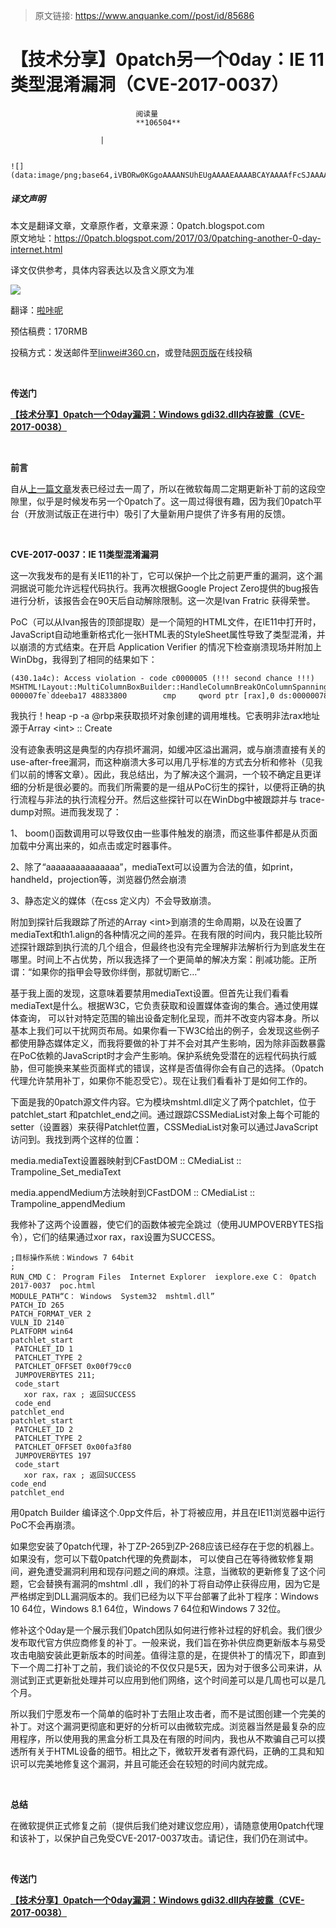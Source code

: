 > 原文链接: https://www.anquanke.com//post/id/85686 


# 【技术分享】0patch另一个0day：IE 11类型混淆漏洞（CVE-2017-0037）


                                阅读量   
                                **106504**
                            
                        |
                        
                                                                                                                                    ![](data:image/png;base64,iVBORw0KGgoAAAANSUhEUgAAAAEAAAABCAYAAAAfFcSJAAAAAXNSR0IArs4c6QAAAARnQU1BAACxjwv8YQUAAAAJcEhZcwAADsQAAA7EAZUrDhsAAAANSURBVBhXYzh8+PB/AAffA0nNPuCLAAAAAElFTkSuQmCC)
                                                                                            



##### 译文声明

本文是翻译文章，文章原作者，文章来源：0patch.blogspot.com
                                <br>原文地址：[https://0patch.blogspot.com/2017/03/0patching-another-0-day-internet.html ](https://0patch.blogspot.com/2017/03/0patching-another-0-day-internet.html%20)

译文仅供参考，具体内容表达以及含义原文为准

[![](https://p0.ssl.qhimg.com/t01db5a2e898cad1a7e.png)](https://p0.ssl.qhimg.com/t01db5a2e898cad1a7e.png)



翻译：[啦咔呢](http://bobao.360.cn/member/contribute?uid=79699134)

预估稿费：170RMB

投稿方式：发送邮件至[linwei#360.cn](mailto:linwei@360.cn)，或登陆[网页版](http://bobao.360.cn/contribute/index)在线投稿

<br>

**传送门**

[**【技术分享】0patch一个0day漏洞：Windows gdi32.dll内存披露（CVE-2017-0038）**](http://bobao.360.cn/learning/detail/3578.html)

<br>

**前言**

自从[上一篇文章](http://bobao.360.cn/learning/detail/3578.html)发表已经过去一周了，所以在微软每周二定期更新补丁前的这段空隙里，似乎是时候发布另一个0patch了。这一周过得很有趣，因为我们0patch平台（开放测试版正在进行中）吸引了大量新用户提供了许多有用的反馈。

<br>

**CVE-2017-0037：IE 11类型混淆漏洞**

这一次我发布的是有关IE11的补丁，它可以保护一个比之前更严重的漏洞，这个漏洞据说可能允许远程代码执行。我再次根据Google Project Zero提供的bug报告进行分析，该报告会在90天后自动解除限制。这一次是Ivan Fratric 获得荣誉。

PoC（可以从Ivan报告的顶部提取）是一个简短的HTML文件，在IE11中打开时，JavaScript自动地重新格式化一张HTML表的StyleSheet属性导致了类型混淆，并以崩溃的方式结束。在开启 Application Verifier 的情况下检查崩溃现场并附加上 WinDbg，我得到了相同的结果如下：



```
(430.1a4c): Access violation - code c0000005 (!!! second chance !!!)
MSHTML!Layout::MultiColumnBoxBuilder::HandleColumnBreakOnColumnSpanningElement+0xa4:
000007fe`ddeeba17 48833800        cmp     qword ptr [rax],0 ds:00000078`00000070=????????????????
```

我执行！heap -p -a @rbp来获取损坏对象创建的调用堆栈。它表明非法rax地址源于Array &lt;int&gt; :: Create

没有迹象表明这是典型的内存损坏漏洞，如缓冲区溢出漏洞，或与崩溃直接有关的use-after-free漏洞，而这种崩溃大多可以用几乎标准的方式去分析和修补（见我们以前的博客文章）。因此，我总结出，为了解决这个漏洞，一个较不确定且更详细的分析是很必要的。而我们所需要的是一组从PoC衍生的探针，以便将正确的执行流程与非法的执行流程分开。然后这些探针可以在WinDbg中被跟踪并与 trace-dump对照。进而我发现了：

1、 boom()函数调用可以导致仅由一些事件触发的崩溃，而这些事件都是从页面加载中分离出来的，如点击或定时器事件。

2、除了“aaaaaaaaaaaaaaa”，mediaText可以设置为合法的值，如print，handheld，projection等，浏览器仍然会崩溃

3、静态定义的媒体（在css 定义内）不会导致崩溃。

附加到探针后我跟踪了所述的Array &lt;int&gt;到崩溃的生命周期，以及在设置了mediaText和th1.align的各种情况之间的差异。在我有限的时间内，我只能比较所述探针跟踪到执行流的几个组合，但最终也没有完全理解非法解析行为到底发生在哪里。时间上不占优势，所以我选择了一个更简单的解决方案：削减功能。正所谓：“如果你的指甲会导致你绊倒，那就切断它…”

基于我上面的发现，这意味着要禁用mediaText设置。但首先让我们看看mediaText是什么。根据W3C，它负责获取和设置媒体查询的集合。通过使用媒体查询， 可以针对特定范围的输出设备定制化呈现，而并不改变内容本身。所以基本上我们可以干扰网页布局。如果你看一下W3C给出的例子，会发现这些例子都使用静态媒体定义，而我将要做的补丁并不会对其产生影响，因为除非函数暴露在PoC依赖的JavaScript时才会产生影响。保护系统免受潜在的远程代码执行威胁，但可能换来某些页面样式的错误，这样是否值得你会有自己的选择。（0patch代理允许禁用补丁，如果你不能忍受它）。现在让我们看看补丁是如何工作的。

下面是我的0patch源文件内容。它为模块mshtml.dll定义了两个patchlet，位于patchlet_start 和patchlet_end之间。通过跟踪CSSMediaList对象上每个可能的setter（设置器）来获得Patchlet位置，CSSMediaList对象可以通过JavaScript访问到。我找到两个这样的位置：

media.mediaText设置器映射到CFastDOM :: CMediaList :: Trampoline_Set_mediaText 

media.appendMedium方法映射到CFastDOM :: CMediaList :: Trampoline_appendMedium

我修补了这两个设置器，使它们的函数体被完全跳过（使用JUMPOVERBYTES指令），它们的结果通过xor rax，rax设置为SUCCESS。



```
;目标操作系统：Windows 7 64bit 
; 
RUN_CMD C： Program Files  Internet Explorer  iexplore.exe C： 0patch  Patches  CVE-2017-0037  poc.html 
MODULE_PATH“C： Windows  System32  mshtml.dll” 
PATCH_ID 265 
PATCH_FORMAT_VER 2 
VULN_ID 2140 
PLATFORM win64 
patchlet_start 
 PATCHLET_ID 1 
 PATCHLET_TYPE 2 
 PATCHLET_OFFSET 0x00f79cc0 
 JUMPOVERBYTES 211; 
 code_start 
   xor rax，rax ; 返回SUCCESS
 code_end 
patchlet_end 
patchlet_start 
 PATCHLET_ID 2 
 PATCHLET_TYPE 2 
 PATCHLET_OFFSET 0x00fa3f80 
 JUMPOVERBYTES 197 
 code_start 
   xor rax，rax ; 返回SUCCESS  
code_end 
patchlet_end
```

用0patch Builder 编译这个.0pp文件后，补丁将被应用，并且在IE11浏览器中运行PoC不会再崩溃。

如果您安装了0patch代理，补丁ZP-265到ZP-268应该已经存在于您的机器上。如果没有，您可以下载0patch代理的免费副本， 可以使自己在等待微软修复期间，避免遭受漏洞利用和现存问题之间的麻烦。注意，当微软的更新修复了这个问题，它会替换有漏洞的mshtml .dll ，我们的补丁将自动停止获得应用，因为它是严格绑定到DLL漏洞版本的。我们已经为以下平台部署了此补丁程序：Windows 10 64位，Windows 8.1 64位，Windows 7 64位和Windows 7 32位。

修补这个0day是一个展示我们0patch团队如何进行修补过程的好机会。我们很少发布取代官方供应商修复的补丁。一般来说，我们旨在弥补供应商更新版本与易受攻击电脑安装此更新版本的时间差。值得注意的是，在提供补丁的情况下，即直到下一个周二打补丁之前，我们谈论的不仅仅只是5天，因为对于很多公司来讲，从测试到正式更新批处理并可以应用到他们网络，这个时间差可以是几周也可以是几个月。

所以我们宁愿发布一个简单的临时补丁去阻止攻击者，而不是试图创建一个完美的补丁。对这个漏洞更彻底和更好的分析可以由微软完成。浏览器当然是最复杂的应用程序，所以使用我的黑盒分析工具及在有限的时间内，我也从不欺骗自己可以摸透所有关于HTML设备的细节。相比之下，微软开发者有源代码，正确的工具和知识可以完美地修复这个漏洞，并且可能还会在较短的时间内就完成。

<br>

**总结**

在微软提供正式修复之前（提供后我们绝对建议您应用），请随意使用0patch代理和该补丁，以保护自己免受CVE-2017-0037攻击。请记住，我们仍在测试中。

<br>



**传送门**

[**【技术分享】0patch一个0day漏洞：Windows gdi32.dll内存披露（CVE-2017-0038）**](http://bobao.360.cn/learning/detail/3578.html)

<br>
